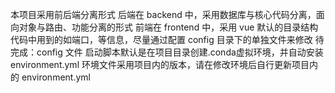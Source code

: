 本项目采用前后端分离形式
后端在 backend 中，采用数据库与核心代码分离，面向对象与路由、功能分离的形式
前端在 frontend 中，采用 vue 默认的目录结构
代码中用到的如端口，等信息，尽量通过配置 config 目录下的单独文件来修改
待完成：config 文件
启动脚本默认是在项目目录创建.conda虚拟环境，并自动安装 environment.yml
环境文件采用项目内的版本，请在修改环境后自行更新项目内的 environment.yml